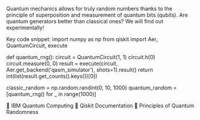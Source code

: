 Quantum mechanics allows for truly random numbers thanks to the principle of superposition and measurement of quantum bits (qubits).
Are quantum generators better than classical ones? We will find out experimentally!

Key code snippet:
import numpy as np
from qiskit import Aer, QuantumCircuit, execute

def quantum_rng():
    circuit = QuantumCircuit(1, 1)
    circuit.h(0)  
    circuit.measure(0, 0)
    result = execute(circuit, Aer.get_backend('qasm_simulator'), shots=1).result()
    return int(list(result.get_counts().keys())[0])

classic_random = np.random.randint(0, 10, 1000)
quantum_random = [quantum_rng() for _ in range(1000)]

📖 IBM Quantum Computing
📝 Qiskit Documentation
🔬 Principles of Quantum Randomness
